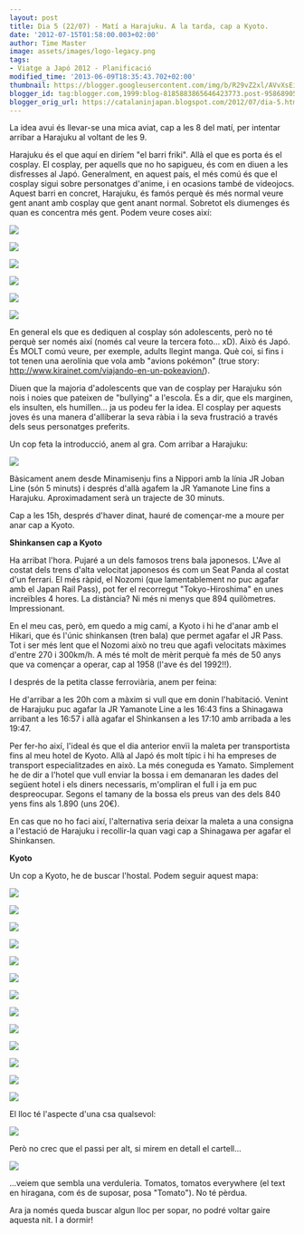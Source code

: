 ```yaml
---
layout: post
title: Dia 5 (22/07) - Matí a Harajuku. A la tarda, cap a Kyoto.
date: '2012-07-15T01:58:00.003+02:00'
author: Time Master
image: assets/images/logo-legacy.png
tags:
- Viatge a Japó 2012 - Planificació
modified_time: '2013-06-09T18:35:43.702+02:00'
thumbnail: https://blogger.googleusercontent.com/img/b/R29vZ2xl/AVvXsEiwG76DAOr-_ODvvAMj8bZDggqmLARdPNSrpu9uFh66dRHbHa63aUKWMpg3oEpWx-jIaHrfMNc_ZdHx62kmfeMlR7fn5b4vLYpwsEWIscc_XkRDj9cVHA8T8tp5CLZgCq30k-MzottwE8A/s72-c/01.jpg
blogger_id: tag:blogger.com,1999:blog-8185883865646423773.post-958689057297112033
blogger_orig_url: https://catalaninjapan.blogspot.com/2012/07/dia-5.html
---
```


La idea avui és llevar-se una mica aviat, cap a les 8 del matí, per intentar arribar a Harajuku al voltant de les 9.  

  

Harajuku és el que aquí en diríem "el barri friki". Allà el que es porta és el cosplay. El cosplay, per aquells que no ho sapigueu, és com en diuen a les disfresses al Japó. Generalment, en aquest país, el més comú és que el cosplay sigui sobre personatges d'anime, i en ocasions també de videojocs. Aquest barri en concret, Harajuku, és famós perquè és més normal veure gent anant amb cosplay que gent anant normal. Sobretot els diumenges és quan es concentra més gent. Podem veure coses així:  

  


[![](https://blogger.googleusercontent.com/img/b/R29vZ2xl/AVvXsEiwG76DAOr-_ODvvAMj8bZDggqmLARdPNSrpu9uFh66dRHbHa63aUKWMpg3oEpWx-jIaHrfMNc_ZdHx62kmfeMlR7fn5b4vLYpwsEWIscc_XkRDj9cVHA8T8tp5CLZgCq30k-MzottwE8A/s320/01.jpg)](https://blogger.googleusercontent.com/img/b/R29vZ2xl/AVvXsEiwG76DAOr-_ODvvAMj8bZDggqmLARdPNSrpu9uFh66dRHbHa63aUKWMpg3oEpWx-jIaHrfMNc_ZdHx62kmfeMlR7fn5b4vLYpwsEWIscc_XkRDj9cVHA8T8tp5CLZgCq30k-MzottwE8A/s1600/01.jpg)
  


[![](https://blogger.googleusercontent.com/img/b/R29vZ2xl/AVvXsEgDwlotci_G42CqKurf-mK9GmQf0_ekmCMFkGWAhSJ-DF_HGkBKMnbEYNcXe0PRkJFwtZnPeQi1fy5x38CTE4fFH2kgiW7SBlwGm6v8E2-hgGy0LZbPPKT5zIqy_xbW9MbkkJJufe6fkNU/s320/02.jpg)](https://blogger.googleusercontent.com/img/b/R29vZ2xl/AVvXsEgDwlotci_G42CqKurf-mK9GmQf0_ekmCMFkGWAhSJ-DF_HGkBKMnbEYNcXe0PRkJFwtZnPeQi1fy5x38CTE4fFH2kgiW7SBlwGm6v8E2-hgGy0LZbPPKT5zIqy_xbW9MbkkJJufe6fkNU/s1600/02.jpg)
  


[![](https://blogger.googleusercontent.com/img/b/R29vZ2xl/AVvXsEhwqqOakLLaD12mBghBTNPKAaKxPuCAhLhDgWOMr_GU0tresubSV3TMJbJxegRzWeLnMrldU00Afhk7lj1UxvajbaReyTaOwpka3tBJZQX13z8sS6I0OxBNGskESnasynvcoR9N2XDCEoA/s320/03.jpg)](https://blogger.googleusercontent.com/img/b/R29vZ2xl/AVvXsEhwqqOakLLaD12mBghBTNPKAaKxPuCAhLhDgWOMr_GU0tresubSV3TMJbJxegRzWeLnMrldU00Afhk7lj1UxvajbaReyTaOwpka3tBJZQX13z8sS6I0OxBNGskESnasynvcoR9N2XDCEoA/s1600/03.jpg)
  


[![](https://blogger.googleusercontent.com/img/b/R29vZ2xl/AVvXsEh3SFlR5ouCBp1nA6nn4RCr1RCxLSphXa5k5E6eW9uve8GV6kEhR99AHzdBg4Iiuihh5gyZ4S54o7QYZh4f2fvatend03hyphenhyphen4jEZBVRo880RdZYiN-ascWy1NOQg6j1nWv6WA1HskKozUHA/s320/04.jpg)](https://blogger.googleusercontent.com/img/b/R29vZ2xl/AVvXsEh3SFlR5ouCBp1nA6nn4RCr1RCxLSphXa5k5E6eW9uve8GV6kEhR99AHzdBg4Iiuihh5gyZ4S54o7QYZh4f2fvatend03hyphenhyphen4jEZBVRo880RdZYiN-ascWy1NOQg6j1nWv6WA1HskKozUHA/s1600/04.jpg)
  


[![](https://blogger.googleusercontent.com/img/b/R29vZ2xl/AVvXsEhEeP-3VlaIwh8N0uZgUsTI1au3z5iHSOIXDnWAG4XHxHIFxX3aQsHqRV1YofbDFh6NAZk1fxiqnu72WwT2W9m6rl70-hL6vhPjxobMjGFHltkaxJgcg1mlSzsdlkFZTMaBlHkVOSUcMro/s320/05.jpg)](https://blogger.googleusercontent.com/img/b/R29vZ2xl/AVvXsEhEeP-3VlaIwh8N0uZgUsTI1au3z5iHSOIXDnWAG4XHxHIFxX3aQsHqRV1YofbDFh6NAZk1fxiqnu72WwT2W9m6rl70-hL6vhPjxobMjGFHltkaxJgcg1mlSzsdlkFZTMaBlHkVOSUcMro/s1600/05.jpg)
  


[![](https://blogger.googleusercontent.com/img/b/R29vZ2xl/AVvXsEgheQv5eAwHf7UiFItzV78wvUtpc_9U1eVam5N_m0z-HGI_H2xFTDQSaXs5VSVdkyDuWK1Y92o4RAro5-7Qm3NOqrShiVTJ6Rjc-8FD8t50cfF1JELbnHnB3hboquH6Q88wIwduqaoeWyE/s320/06.jpg)](https://blogger.googleusercontent.com/img/b/R29vZ2xl/AVvXsEgheQv5eAwHf7UiFItzV78wvUtpc_9U1eVam5N_m0z-HGI_H2xFTDQSaXs5VSVdkyDuWK1Y92o4RAro5-7Qm3NOqrShiVTJ6Rjc-8FD8t50cfF1JELbnHnB3hboquH6Q88wIwduqaoeWyE/s1600/06.jpg)
  

En general els que es dediquen al cosplay són adolescents, però no té perquè ser només així (només cal veure la tercera foto... xD). Això és Japó. És MOLT comú veure, per exemple, adults llegint manga. Què coi, si fins i tot tenen una aerolínia que vola amb "avions pokémon" (true story: http://www.kirainet.com/viajando-en-un-pokeavion/).  

  

Diuen que la majoria d'adolescents que van de cosplay per Harajuku són nois i noies que pateixen de "bullying" a l'escola. És a dir, que els marginen, els insulten, els humillen... ja us podeu fer la idea. El cosplay per aquests joves és una manera d'alliberar la seva ràbia i la seva frustració a través dels seus personatges preferits.  

  

Un cop feta la introducció, anem al gra. Com arribar a Harajuku:  

  


[![](https://blogger.googleusercontent.com/img/b/R29vZ2xl/AVvXsEhm-d36N91hraqdbVElUkUkrus8nMucDJ8IwZ8TCDWLD51PiTiUC04EK7I_2BXJ6pKlPeimtUBSwGRWYkldsr2bXmi8gyyQRDF82dlSQEEEUahfOHvg1nstbEKm7cgBZW5ibYx4cUbwrwk/s320/horaris_harajuku.jpg)](https://blogger.googleusercontent.com/img/b/R29vZ2xl/AVvXsEhm-d36N91hraqdbVElUkUkrus8nMucDJ8IwZ8TCDWLD51PiTiUC04EK7I_2BXJ6pKlPeimtUBSwGRWYkldsr2bXmi8gyyQRDF82dlSQEEEUahfOHvg1nstbEKm7cgBZW5ibYx4cUbwrwk/s1600/horaris_harajuku.jpg)
  

Bàsicament anem desde Minamisenju fins a Nippori amb la línia JR Joban Line (són 5 minuts) i després d'allà agafem la JR Yamanote Line fins a Harajuku. Aproximadament serà un trajecte de 30 minuts.  

  

Cap a les 15h, després d'haver dinat, hauré de començar-me a moure per anar cap a Kyoto.  

  

  

**Shinkansen cap a Kyoto**  

  

Ha arribat l'hora. Pujaré a un dels famosos trens bala japonesos. L'Ave al costat dels trens d'alta velocitat japonesos és com un Seat Panda al costat d'un ferrari. El més ràpid, el Nozomi (que lamentablement no puc agafar amb el Japan Rail Pass), pot fer el recorregut "Tokyo-Hiroshima" en unes increïbles 4 hores. La distància? Ni més ni menys que 894 quilòmetres. Impressionant.  

  

En el meu cas, però, em quedo a mig camí, a Kyoto i hi he d'anar amb el Hikari, que és l'únic shinkansen (tren bala) que permet agafar el JR Pass. Tot i ser més lent que el Nozomi això no treu que agafi velocitats màximes d'entre 270 i 300km/h. A més té molt de mèrit perquè fa més de 50 anys que va començar a operar, cap al 1958 (l'ave és del 1992!!).  

  

I després de la petita classe ferroviària, anem per feina:  

  

He d'arribar a les 20h com a màxim si vull que em donin l'habitació. Venint de Harajuku puc agafar la JR Yamanote Line a les 16:43 fins a Shinagawa arribant a les 16:57 i allà agafar el Shinkansen a les 17:10 amb arribada a les 19:47.  

  

Per fer-ho així, l'ideal és que el dia anterior envïi la maleta per transportista fins al meu hotel de Kyoto. Allà al Japó és molt típic i hi ha empreses de transport especialitzades en això. La més coneguda es Yamato. Simplement he de dir a l'hotel que vull enviar la bossa i em demanaran les dades del següent hotel i els diners necessaris, m'ompliran el full i ja em puc despreocupar. Segons el tamany de la bossa els preus van des dels 840 yens fins als 1.890 (uns 20€).  

  

En cas que no ho faci així, l'alternativa seria deixar la maleta a una consigna a l'estació de Harajuku i recollir-la quan vagi cap a Shinagawa per agafar el Shinkansen.  

  

  

**Kyoto**  

  

Un cop a Kyoto, he de buscar l'hostal. Podem seguir aquest mapa:  

  

  


[![](https://blogger.googleusercontent.com/img/b/R29vZ2xl/AVvXsEhwLkyqDeTHsHdJlZLiBCC1vnpIORIITliJBYYjuikDNTaDQJOt1tCxo8VInOcJhpICbK8nSaDts8TPOA-6WKUV0z7T1iKqBDtqNArHvfXV4QNuveyA776O-NnfybnwmNy3-tIGfqYb3So/s320/tomato_kyoto.gif)](https://blogger.googleusercontent.com/img/b/R29vZ2xl/AVvXsEhwLkyqDeTHsHdJlZLiBCC1vnpIORIITliJBYYjuikDNTaDQJOt1tCxo8VInOcJhpICbK8nSaDts8TPOA-6WKUV0z7T1iKqBDtqNArHvfXV4QNuveyA776O-NnfybnwmNy3-tIGfqYb3So/s1600/tomato_kyoto.gif)

  


  


[![](https://blogger.googleusercontent.com/img/b/R29vZ2xl/AVvXsEgMDQCUzqLprv2CXGJwlHWs_mXj8Nc4RTBqLnwQxtDrOZWYMeMiiwveuIg1zUrhC-V679WnnAWsOhhd9oyV3Q5bzj_-52stYVembcB2mJLGLxu-ypWcw9tq_OL91FTpjmtH_s0r7jafl78/s1600/route_to_tomato_guesthouse01.jpg)](https://blogger.googleusercontent.com/img/b/R29vZ2xl/AVvXsEgMDQCUzqLprv2CXGJwlHWs_mXj8Nc4RTBqLnwQxtDrOZWYMeMiiwveuIg1zUrhC-V679WnnAWsOhhd9oyV3Q5bzj_-52stYVembcB2mJLGLxu-ypWcw9tq_OL91FTpjmtH_s0r7jafl78/s1600/route_to_tomato_guesthouse01.jpg)
  


[![](https://blogger.googleusercontent.com/img/b/R29vZ2xl/AVvXsEisHtV0dj_moRMirhv1Tdpry0tLZMyhax-j33ZxvW_rRDssizeocKiri1uEhWaz8wMYJRi4mxwDnsBEuge20II0h-05zUOCue5hKa3PsxN6bcKNaBMAQHE6VwfwM7OhseCMc7-ie9xK5Vk/s1600/route_to_tomato_guesthouse02.jpg)](https://blogger.googleusercontent.com/img/b/R29vZ2xl/AVvXsEisHtV0dj_moRMirhv1Tdpry0tLZMyhax-j33ZxvW_rRDssizeocKiri1uEhWaz8wMYJRi4mxwDnsBEuge20II0h-05zUOCue5hKa3PsxN6bcKNaBMAQHE6VwfwM7OhseCMc7-ie9xK5Vk/s1600/route_to_tomato_guesthouse02.jpg)
  


[![](https://blogger.googleusercontent.com/img/b/R29vZ2xl/AVvXsEgIRU0U8O8qxjVoRRU-Ut3dU2N1KVHQcGHhkNzAfncZrMSJVxaYUYAxn08R_Q6FTC1pIkiPN5C1rPYLBi9DvQMPgPcGG7BE1kHk6caZVqYnhg9b1rc2BI_mGSSYxAomVB5oCUR8mZdlouo/s1600/route_to_tomato_guesthouse03.jpg)](https://blogger.googleusercontent.com/img/b/R29vZ2xl/AVvXsEgIRU0U8O8qxjVoRRU-Ut3dU2N1KVHQcGHhkNzAfncZrMSJVxaYUYAxn08R_Q6FTC1pIkiPN5C1rPYLBi9DvQMPgPcGG7BE1kHk6caZVqYnhg9b1rc2BI_mGSSYxAomVB5oCUR8mZdlouo/s1600/route_to_tomato_guesthouse03.jpg)
  


[![](https://blogger.googleusercontent.com/img/b/R29vZ2xl/AVvXsEh23LhYFwOeTyyyMKMEI4TxfUkvNDF6vYv6HkaiArf3jvKe0iTNb-ABS_PZGyPgQTdgps-tjlNEZKJpmQiFRlRHWiV3Rghxze6OudqFHrejEsiARNV1dbta1mC-mfFPmee5V1GplKsFUJE/s1600/route_to_tomato_guesthouse04.jpg)](https://blogger.googleusercontent.com/img/b/R29vZ2xl/AVvXsEh23LhYFwOeTyyyMKMEI4TxfUkvNDF6vYv6HkaiArf3jvKe0iTNb-ABS_PZGyPgQTdgps-tjlNEZKJpmQiFRlRHWiV3Rghxze6OudqFHrejEsiARNV1dbta1mC-mfFPmee5V1GplKsFUJE/s1600/route_to_tomato_guesthouse04.jpg)
  


[![](https://blogger.googleusercontent.com/img/b/R29vZ2xl/AVvXsEhG4tIwqeG0-nAmKlAMPQ3seq3OUnlz8ZyPopJ2uRCZG5sQtXfqB39RDU_GFrs-fab4e5wZLzYkXsOO-po-aCLJ9EKeF3XYYC1fc22wctLLmFUCrbA87RRwwtrjD7zWpheTA1_BoVeC7_8/s1600/route_to_tomato_guesthouse05.jpg)](https://blogger.googleusercontent.com/img/b/R29vZ2xl/AVvXsEhG4tIwqeG0-nAmKlAMPQ3seq3OUnlz8ZyPopJ2uRCZG5sQtXfqB39RDU_GFrs-fab4e5wZLzYkXsOO-po-aCLJ9EKeF3XYYC1fc22wctLLmFUCrbA87RRwwtrjD7zWpheTA1_BoVeC7_8/s1600/route_to_tomato_guesthouse05.jpg)
  


[![](https://blogger.googleusercontent.com/img/b/R29vZ2xl/AVvXsEjN5OoQbXqk9A3WevC4y6HW-6_n4O7O3DG2hDzUhuftr-5e4uHFBQ4lJcst7aVPjZ-iQ4Z0_07dt2A1wp9i8zFsUWpEsDOuyKsCIU37g3MetPfFeuKsCPpyUD-mjhvQPeztevH_Zkki0Us/s1600/route_to_tomato_guesthouse06.jpg)](https://blogger.googleusercontent.com/img/b/R29vZ2xl/AVvXsEjN5OoQbXqk9A3WevC4y6HW-6_n4O7O3DG2hDzUhuftr-5e4uHFBQ4lJcst7aVPjZ-iQ4Z0_07dt2A1wp9i8zFsUWpEsDOuyKsCIU37g3MetPfFeuKsCPpyUD-mjhvQPeztevH_Zkki0Us/s1600/route_to_tomato_guesthouse06.jpg)
  


[![](https://blogger.googleusercontent.com/img/b/R29vZ2xl/AVvXsEjeVR2zUjNQR5d8trdEqlKIryYm4BezE7BgD0OP6q4LY8JllriBefaDZ0j3C1Xl7vy7h61uEhrFAltZdlCxvK4Ivmh8nNZmvo3aPpMNvLLCAQrJhP59Bzg8TmRu2XT631vW8ASWsSgXpGE/s1600/route_to_tomato_guesthouse07.jpg)](https://blogger.googleusercontent.com/img/b/R29vZ2xl/AVvXsEjeVR2zUjNQR5d8trdEqlKIryYm4BezE7BgD0OP6q4LY8JllriBefaDZ0j3C1Xl7vy7h61uEhrFAltZdlCxvK4Ivmh8nNZmvo3aPpMNvLLCAQrJhP59Bzg8TmRu2XT631vW8ASWsSgXpGE/s1600/route_to_tomato_guesthouse07.jpg)
  


[![](https://blogger.googleusercontent.com/img/b/R29vZ2xl/AVvXsEhpFAC_3TDGzjgdCAPkWezygo-nlGm2POqsVurA5cgNyIu5eGXFZrqFlu46iBJefMBYJ-GM9qIs2TrJtnw3cwXl7wG3IlVP8pqL63PaV5X2FHCLLSAVYWZaEhg8tufwDi4Mv5J5XyGjxD4/s1600/route_to_tomato_guesthouse08.jpg)](https://blogger.googleusercontent.com/img/b/R29vZ2xl/AVvXsEhpFAC_3TDGzjgdCAPkWezygo-nlGm2POqsVurA5cgNyIu5eGXFZrqFlu46iBJefMBYJ-GM9qIs2TrJtnw3cwXl7wG3IlVP8pqL63PaV5X2FHCLLSAVYWZaEhg8tufwDi4Mv5J5XyGjxD4/s1600/route_to_tomato_guesthouse08.jpg)
  


[![](https://blogger.googleusercontent.com/img/b/R29vZ2xl/AVvXsEgYab9OCk72UZqIyAjqHqX410A5eGT131cRU4LVKbG-x4jHc0J3rGhz13F3DWg8aheRxeCm1eIKmhVvyvQkP-D4-Xq_wi8XEtHXJ8kw7GRcy6ZKtWWrcKTuwp6W2fIzO2dd8DONGP2PpYA/s1600/route_to_tomato_guesthouse09.jpg)](https://blogger.googleusercontent.com/img/b/R29vZ2xl/AVvXsEgYab9OCk72UZqIyAjqHqX410A5eGT131cRU4LVKbG-x4jHc0J3rGhz13F3DWg8aheRxeCm1eIKmhVvyvQkP-D4-Xq_wi8XEtHXJ8kw7GRcy6ZKtWWrcKTuwp6W2fIzO2dd8DONGP2PpYA/s1600/route_to_tomato_guesthouse09.jpg)
  


[![](https://blogger.googleusercontent.com/img/b/R29vZ2xl/AVvXsEgLlDBfkV84VjoGNgZWIoJx7kRoZ0m0MvvO_R_RyvVdhJkD7M-F7v4ny5o_k6IGy522FuTyNH9ZEnTKY4fepF-t1So2y1-UlvI307bYiX3stWR3RIPzCTIg1U2N5GfGrONCbyLyLbI6B_k/s1600/route_to_tomato_guesthouse10.jpg)](https://blogger.googleusercontent.com/img/b/R29vZ2xl/AVvXsEgLlDBfkV84VjoGNgZWIoJx7kRoZ0m0MvvO_R_RyvVdhJkD7M-F7v4ny5o_k6IGy522FuTyNH9ZEnTKY4fepF-t1So2y1-UlvI307bYiX3stWR3RIPzCTIg1U2N5GfGrONCbyLyLbI6B_k/s1600/route_to_tomato_guesthouse10.jpg)
  


[![](https://blogger.googleusercontent.com/img/b/R29vZ2xl/AVvXsEhk1_FwlJW7MZ50Dg-ummFRhpeaExACvBAtJwbtGxZBHyTY9W1kb8crUgYovK3BAKP-lVukcKxOo91LLmrgFGuP3iaOsJ4XkfWkWkSPdzU069gcceupo1R2Y0BACDq4laXECYHd_0g6yfs/s1600/route_to_tomato_guesthouse11.jpg)](https://blogger.googleusercontent.com/img/b/R29vZ2xl/AVvXsEhk1_FwlJW7MZ50Dg-ummFRhpeaExACvBAtJwbtGxZBHyTY9W1kb8crUgYovK3BAKP-lVukcKxOo91LLmrgFGuP3iaOsJ4XkfWkWkSPdzU069gcceupo1R2Y0BACDq4laXECYHd_0g6yfs/s1600/route_to_tomato_guesthouse11.jpg)
  


[![](https://blogger.googleusercontent.com/img/b/R29vZ2xl/AVvXsEhLweydAnA5qKm-U7ifRGQ1YCGwzOktT2Mugzlrwj8bw2g4sxDEyA4NSvCh6vIaPqYB5q8QcVNRf9rJqEpqdh88leTYJoDBg49fBgCI4csH8IrwFi-yBdNqzO0LO_BVXfoJSIv3eZuyHAs/s1600/route_to_tomato_guesthouse12.jpg)](https://blogger.googleusercontent.com/img/b/R29vZ2xl/AVvXsEhLweydAnA5qKm-U7ifRGQ1YCGwzOktT2Mugzlrwj8bw2g4sxDEyA4NSvCh6vIaPqYB5q8QcVNRf9rJqEpqdh88leTYJoDBg49fBgCI4csH8IrwFi-yBdNqzO0LO_BVXfoJSIv3eZuyHAs/s1600/route_to_tomato_guesthouse12.jpg)

  


  

El lloc té l'aspecte d'una csa qualsevol:  

  


[![](https://blogger.googleusercontent.com/img/b/R29vZ2xl/AVvXsEge4JbIN_-E-VEC7wjeo-QPVQOkbVoP6xOhLQ3lDbVDzYWc-71fGGfjyObXndQzaR4gYQnmg2B7WVrY9jLZEpK_z8pEPtEiF_a-hmnHbkCbFxM3VvtN29SVCg0rATeWx__aofYAIOVxNas/s320/tomatoguesthouse.jpg)](https://blogger.googleusercontent.com/img/b/R29vZ2xl/AVvXsEge4JbIN_-E-VEC7wjeo-QPVQOkbVoP6xOhLQ3lDbVDzYWc-71fGGfjyObXndQzaR4gYQnmg2B7WVrY9jLZEpK_z8pEPtEiF_a-hmnHbkCbFxM3VvtN29SVCg0rATeWx__aofYAIOVxNas/s1600/tomatoguesthouse.jpg)
  

Però no crec que el passi per alt, si mirem en detall el cartell...  

  


[![](https://blogger.googleusercontent.com/img/b/R29vZ2xl/AVvXsEik-Ev1lE2NbOj2h76U0FlNrgEhWI04QKXFqON74tbwGeHcptIWmdF5rtsJItXnesfRtm7swub8SPbVtmkHhjUTtkKBEnqIdYkay2UbrNK5OiQwKkmXdrAQajeBadCB3sTWBCMXvm3usiU/s320/tomatoguesthouse2.jpg)](https://blogger.googleusercontent.com/img/b/R29vZ2xl/AVvXsEik-Ev1lE2NbOj2h76U0FlNrgEhWI04QKXFqON74tbwGeHcptIWmdF5rtsJItXnesfRtm7swub8SPbVtmkHhjUTtkKBEnqIdYkay2UbrNK5OiQwKkmXdrAQajeBadCB3sTWBCMXvm3usiU/s1600/tomatoguesthouse2.jpg)
  

...veiem que sembla una verduleria. Tomatos, tomatos everywhere (el text en hiragana, com és de suposar, posa "Tomato"). No té pèrdua.  

  
  

Ara ja només queda buscar algun lloc per sopar, no podré voltar gaire aquesta nit. I a dormir!